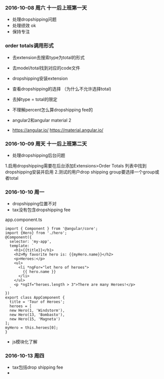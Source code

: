 
### 2016-10-08 周六 十一后上班第一天
- 处理dropshipping问题
- 处理绩效 ok
- 保持专注

### order totals调用形式
- 去extension去搜索type为total的形式
- 去model/total找到对应的code文件
- dropshipping安装extension
- 查看dropshipping的选择 （为什么不允许选择total)
-  去掉type = total的限定
-  不理解percent怎么算dropshipping fee的

- angular2和angular material 2
- https://angular.io/  https://material.angular.io/

### 2016-10-09 周天 十一后上班第二天
- 处理dropshipping后台问题

1.启用dropshipping需要在后台添加Extensions>Order Totals 列表中找到dropshipping安装并启用
2.测试的用户drop shipping group要选择一个group或者total

### 2016-10-10 周一
- dropshipping位置不对
- tax没有包含dropshipping fee

app.component.ts

```
import { Component } from '@angular/core';
import {Hero} from './hero';
@Component({
  selector: 'my-app',
  template: `
    <h1>{{title}}</h1>
    <h2>My favorite hero is: {{myHero.name}}</h2>
    <p>Heroes:</p>
    <ul>
      <li *ngFor="let hero of heroes">
        {{ hero.name }}
      </li>
    </ul>
    <p *ngIf="heroes.length > 3">There are many Heroes!</p>
  `
})
export class AppComponent {
  title = 'Tour of Heroes';
  heroes = [
  new Hero(1, 'Windstorm'),
  new Hero(13, 'Bombasto'),
  new Hero(15, 'Magneta')
];
myHero = this.heroes[0];
}
```

- js模块化了解


### 2016-10-13 周四
- tax包括drop shipping fee
- 